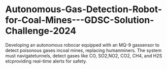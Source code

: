 # Autonomous-Gas-Detection-Robot-for-Coal-Mines---GDSC-Solution-Challenge-2024
Developing an autonomous robocar equipped with an MQ-9 gassensor to detect poisonous gases incoal mines, replacing humanminers. The system must navigatetunnels, detect gases like CO, SO2,NO2, CO2, CH4, and H2S etcproviding real-time alerts for safety.
